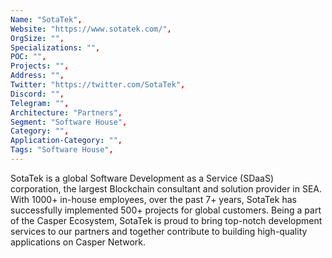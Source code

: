 ```yaml
--- 
Name: "SotaTek", 
Website: "https://www.sotatek.com/", 
OrgSize: "",
Specializations: "",
POC: "",
Projects: "",
Address: "",
Twitter: "https://twitter.com/SotaTek", 
Discord: "",
Telegram: "",
Architecture: "Partners",
Segment: "Software House",
Category: "",
Application-Category: "",
Tags: "Software House",
--- 
```

<!--lang:en--> 
SotaTek is a global Software Development as a Service (SDaaS) corporation, the largest Blockchain consultant and solution provider in SEA. With 1000+ in-house employees, over the past 7+ years, SotaTek has successfully implemented 500+ projects for global customers. Being a part of the Casper Ecosystem, SotaTek is proud to bring top-notch development services to our partners and together contribute to building high-quality applications on Casper Network.
<!--lang:es--]
SotaTek es una corporación global de desarrollo de software como servicio (SDaaS), el mayor consultor y proveedor de soluciones de Blockchain en SEA. Con más de 1000 empleados internos, durante los últimos 7 años, SotaTek ha implementado con éxito más de 500 proyectos para clientes globales. Al ser parte del ecosistema Casper, SotaTek se enorgullece de brindar servicios de desarrollo de primer nivel a nuestros socios y contribuir juntos a crear aplicaciones de alta calidad en Casper Network.
<!--lang:de--]
SotaTek ist ein globales Unternehmen für Software Development as a Service (SDaaS), der größte Blockchain-Berater und Lösungsanbieter in SEA. Mit mehr als 1000 internen Mitarbeitern hat SotaTek in den letzten 7 Jahren mehr als 500 Projekte für globale Kunden erfolgreich umgesetzt. Als Teil des Casper-Ökosystems ist SotaTek stolz darauf, unseren Partnern erstklassige Entwicklungsdienste anzubieten und gemeinsam zum Aufbau hochwertiger Anwendungen im Casper-Netzwerk beizutragen.
<!--lang:fr--]
SotaTek est une société mondiale de développement de logiciels en tant que service (SDaaS), le plus grand consultant et fournisseur de solutions Blockchain en SEA. Avec plus de 1000 employés internes, au cours des 7 dernières années, SotaTek a mis en œuvre avec succès plus de 500 projets pour des clients mondiaux. Faisant partie de l'écosystème Casper, SotaTek est fier d'apporter des services de développement de premier ordre à nos partenaires et de contribuer ensemble à la création d'applications de haute qualité sur Casper Network.
<!--lang:pl--]
SotaTek to globalna korporacja Software Development as a Service (SDaaS), największy konsultant Blockchain i dostawca rozwiązań w SEA. Zatrudniając ponad 1000 pracowników wewnętrznych, w ciągu ostatnich 7+ lat SotaTek z powodzeniem wdrożył ponad 500 projektów dla globalnych klientów. Będąc częścią Casper Ecosystem, SotaTek z dumą zapewnia swoim partnerom najwyższej jakości usługi programistyczne i wspólnie przyczynia się do tworzenia wysokiej jakości aplikacji w Casper Network.
<!--lang:uk--]
SotaTek — глобальна корпорація «Розробка програмного забезпечення як послуга» (SDaaS), найбільший консультант із питань блокчейну та постачальник рішень у SEA. За останні 7+ років SotaTek успішно реалізувала понад 500 проектів для клієнтів у всьому світі, маючи понад 1000 співробітників. Будучи частиною екосистеми Casper, SotaTek пишається тим, що надає нашим партнерам першокласні послуги з розробки та разом сприяє створенню високоякісних програм у мережі Casper.
[!--lang:*--> 
